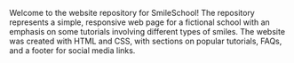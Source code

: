 Welcome to the website repository for SmileSchool! The repository represents a simple, responsive web page for a fictional school with an emphasis on some tutorials involving different types of smiles. The website was created with HTML and CSS, with sections on popular tutorials, FAQs, and a footer for social media links.
